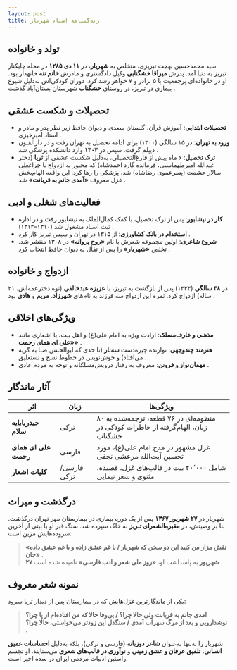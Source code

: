 ```yaml
---
layout: post
title: زندگینامه استاد شهریار
---
```


## تولد و خانواده  
سید محمدحسین بهجت تبریزی، متخلص به **شهریار**، در **۱۱ دی ۱۲۸۵** در محله چایکنار تبریز به دنیا آمد. پدرش **میرآقا خشگنابی** وکیل دادگستری و مادرش **خانم ننه** خانهدار بود. او در خانواده‌ای پرجمعیت با ۵ برادر و ۷ خواهر رشد کرد. دوران کودکی‌اش به‌دلیل شیوع بیماری در تبریز، در روستای **خشگناب** شهرستان بستان‌آباد گذشت .

## تحصیلات و شکست عشقی  
- **تحصیلات ابتدایی**: آموزش قرآن، گلستان سعدی و دیوان حافظ زیر نظر پدر و مادر و استاد امیرخیزی .  
- **ورود به تهران**: در ۱۵ سالگی (۱۳۰۰) برای ادامه تحصیل به تهران رفت و در دارالفنون دیپلم گرفت. سپس در **۱۳۰۳** وارد دانشکده پزشکی شد .  
- **ترک تحصیل**: ۶ ماه پیش از فارغ‌التحصیلی، به‌دلیل شکست عشقی از **ثریا** (دختر عبدالله امیرطهماسبی، فرمانده گارد احمدشاه) که مجبور به ازدواج با چراغعلی سالار حشمت (پسرعموی رضاشاه) شد، پزشکی را رها کرد. این واقعه الهام‌بخش غزل معروف **«آمدی جانم به قربانت»** شد .

## فعالیت‌های شغلی و ادبی  
- **کار در نیشابور**: پس از ترک تحصیل، با کمک کمال‌الملک به نیشابور رفت و در اداره ثبت اسناد مشغول شد (۱۳۱۰–۱۳۱۴) .  
- **استخدام در بانک کشاورزی**: از ۱۳۱۵ در تهران و سپس تبریز کار کرد .  
- **شروع شاعری**: اولین مجموعه شعرش با نام **«روح پروانه»** در ۱۳۰۸ منتشر شد. تخلص **«شهریار»** را پس از تفأل به دیوان حافظ انتخاب کرد .  

## ازدواج و خانواده  
در **۴۸ سالگی** (۱۳۳۳) پس از بازگشت به تبریز، با **عزیزه عبدخالقی** (نوه دخترعمه‌اش، ۲۱ ساله) ازدواج کرد. ثمره این ازدواج سه فرزند به نام‌های **شهرزاد**، **مریم** و **هادی** بود .

## ویژگی‌های اخلاقی  
- **مذهبی و عارف‌مسلک**: ارادت ویژه به امام علی(ع) و اهل بیت، با اشعاری مانند **«علی ای همای رحمت»** .  
- **هنرمند چندوجهی**: نوازنده چیره‌دست **سه‌تار** (تا حدی که ابوالحسن صبا به گریه می‌افتاد) و خوش‌نویس در خطوط نسخ و نستعلیق .  
- **مهمان‌نواز و فروتن**: معروف به رفتار درویش‌مسلکانه و توجه به مردم عادی .

## آثار ماندگار  

| اثر             | زبان      | ویژگی‌ها                                                                 |  
|------------------|-----------|--------------------------------------------------------------------------|  
| **حیدربابایه سلام** | ترکی      | منظومه‌ای در ۷۶ قطعه، ترجمه‌شده به ۸۰ زبان، الهام‌گرفته از خاطرات کودکی در خشگناب  |  
| **علی ای همای رحمت** | فارسی    | غزل مشهور در مدح امام علی(ع)، مورد تحسین آیت‌الله مرعشی نجفی  |  
| **کلیات اشعار**   | فارسی/ترکی | شامل ۲۰٬۰۰۰ بیت در قالب‌های غزل، قصیده، مثنوی و شعر نیمایی  |  

## درگذشت و میراث  
شهریار در **۲۷ شهریور ۱۳۶۷** پس از یک دوره بیماری در بیمارستان مهر تهران درگذشت. بنا بر وصیتش، در **مقبره‌الشعرای تبریز** به خاک سپرده شد. سنگ قبر او با بیتی از آخرین سروده‌هایش مزین است:  
> **«نقش مزار من کنید این دو سخن که شهریار / با غم عشق زاده و با غم عشق داده جان»** .  
**۲۷ شهریور** به پاسداشت او، **«روز ملی شعر و ادب فارسی»** نامیده شده است .

## نمونه شعر معروف  
یکی از ماندگارترین غزل‌هایش که در بیمارستان پس از دیدار ثریا سرود:  
> **آمدی جانم به قربانت ولی حالا چرا؟ / بی‌وفا حالا که من افتاده‌ام از پا چرا؟**  
> **نوشدارویی و بعد از مرگ سهراب آمدی / سنگدل این زودتر می‌خواستی، حالا چرا؟** .

شهریار را نه‌تنها به‌عنوان **شاعر دوزبانه** (فارسی و ترکی)، بلکه به‌دلیل **احساسات عمیق انسانی**، **تلفیق عرفان و عشق زمینی** و **نوآوری در قالب‌های شعری** می‌ستایند. او تجسم راستین ادبیات مردمی ایران در سده اخیر است.
